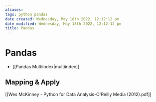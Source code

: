 ```yaml
---
aliases: 
tags: python pandas
date created: Wednesday, May 18th 2022, 12:12:12 pm
date modified: Wednesday, May 18th 2022, 12:12:12 pm
title: Pandas
---
```


# Pandas

- [[Pandas Multiindex|multiindex]]

## Mapping & Apply



[[Wes McKinney - Python for Data Analysis-O'Reilly Media (2012).pdf]]